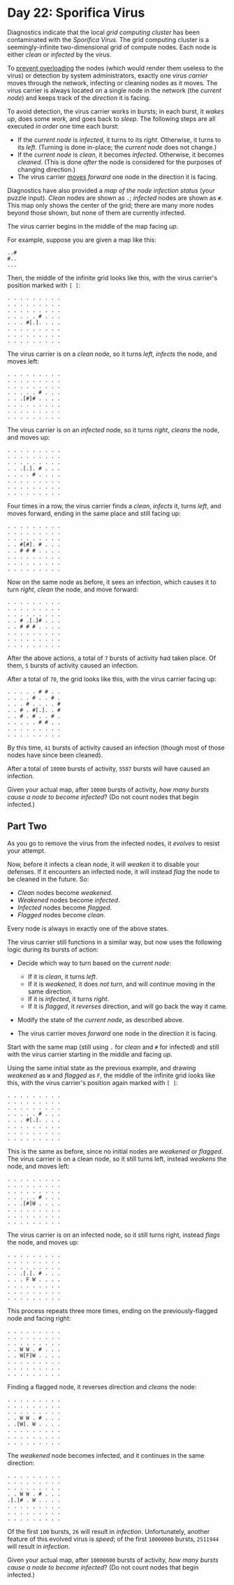 # Day 22: Sporifica Virus

Diagnostics indicate that the local _grid computing cluster_ has been contaminated with the _Sporifica Virus_. The grid computing cluster is a seemingly-infinite two-dimensional grid of compute nodes. Each node is either _clean_ or _infected_ by the virus.

To [prevent overloading](https://en.wikipedia.org/wiki/Morris_worm#The_mistake) the nodes (which would render them useless to the virus) or detection by system administrators, exactly one _virus carrier_ moves through the network, infecting or cleaning nodes as it moves. The virus carrier is always located on a single node in the network (the _current node_) and keeps track of the _direction_ it is facing.

To avoid detection, the virus carrier works in bursts; in each burst, it _wakes up_, does some _work_, and goes back to _sleep_. The following steps are all executed _in order_ one time each burst:

- If the _current node_ is _infected_, it turns to its _right_. Otherwise, it turns to its _left_. (Turning is done in-place; the _current node_ does not change.)
- If the _current node_ is _clean_, it becomes _infected_. Otherwise, it becomes _cleaned_. (This is done _after_ the node is considered for the purposes of changing direction.)
- The virus carrier [moves](https://www.youtube.com/watch?v=2vj37yeQQHg) _forward_ one node in the direction it is facing.

Diagnostics have also provided a _map of the node infection status_ (your puzzle input). _Clean_ nodes are shown as `.`; _infected_ nodes are shown as `#`. This map only shows the center of the grid; there are many more nodes beyond those shown, but none of them are currently infected.

The virus carrier begins in the middle of the map facing _up_.

For example, suppose you are given a map like this:

```
..#
#..
...
```

Then, the middle of the infinite grid looks like this, with the virus carrier's position marked with `[ ]`:

```
. . . . . . . . .
. . . . . . . . .
. . . . . . . . .
. . . . . # . . .
. . . #[.]. . . .
. . . . . . . . .
. . . . . . . . .
. . . . . . . . .
```

The virus carrier is on a _clean_ node, so it turns _left_, _infects_ the node, and moves left:

```
. . . . . . . . .
. . . . . . . . .
. . . . . . . . .
. . . . . # . . .
. . .[#]# . . . .
. . . . . . . . .
. . . . . . . . .
. . . . . . . . .
```

The virus carrier is on an _infected_ node, so it turns _right_, _cleans_ the node, and moves up:

```
. . . . . . . . .
. . . . . . . . .
. . . . . . . . .
. . .[.]. # . . .
. . . . # . . . .
. . . . . . . . .
. . . . . . . . .
. . . . . . . . .
```

Four times in a row, the virus carrier finds a _clean_, _infects_ it, turns _left_, and moves forward, ending in the same place and still facing up:

```
. . . . . . . . .
. . . . . . . . .
. . . . . . . . .
. . #[#]. # . . .
. . # # # . . . .
. . . . . . . . .
. . . . . . . . .
. . . . . . . . .
```

Now on the same node as before, it sees an infection, which causes it to turn _right_, _clean_ the node, and move forward:

```
. . . . . . . . .
. . . . . . . . .
. . . . . . . . .
. . # .[.]# . . .
. . # # # . . . .
. . . . . . . . .
. . . . . . . . .
. . . . . . . . .
```

After the above actions, a total of `7` bursts of activity had taken place. Of them, `5` bursts of activity caused an infection.

After a total of `70`, the grid looks like this, with the virus carrier facing up:

```
. . . . . # # . .
. . . . # . . # .
. . . # . . . . #
. . # . #[.]. . #
. . # . # . . # .
. . . . . # # . .
. . . . . . . . .
. . . . . . . . .
```

By this time, `41` bursts of activity caused an infection (though most of those nodes have since been cleaned).

After a total of `10000` bursts of activity, `5587` bursts will have caused an infection.

Given your actual map, after `10000` bursts of activity, _how many bursts cause a node to become infected_? (Do not count nodes that begin infected.)

## Part Two

As you go to remove the virus from the infected nodes, it _evolves_ to resist your attempt.

Now, before it infects a clean node, it will _weaken_ it to disable your defenses. If it encounters an infected node, it will instead _flag_ the node to be cleaned in the future. So:

- _Clean_ nodes become _weakened_.
- _Weakened_ nodes become _infected_.
- _Infected_ nodes become _flagged_.
- _Flagged_ nodes become _clean_.

Every node is always in exactly one of the above states.

The virus carrier still functions in a similar way, but now uses the following logic during its bursts of action:

- Decide which way to turn based on the _current node_:

  - If it is _clean_, it turns _left_.
  - If it is _weakened_, it does _not_ turn, and will continue moving in the same direction.
  - If it is _infected_, it turns _right_.
  - If it is _flagged_, it _reverses_ direction, and will go back the way it came.

- Modify the state of the _current node_, as described above.
- The virus carrier moves _forward_ one node in the direction it is facing.

Start with the same map (still using `.` for _clean_ and `#` for infected) and still with the virus carrier starting in the middle and facing _up_.

Using the same initial state as the previous example, and drawing _weakened_ as `W` and _flagged_ as `F`, the middle of the infinite grid looks like this, with the virus carrier's position again marked with `[ ]`:

```
. . . . . . . . .
. . . . . . . . .
. . . . . . . . .
. . . . . # . . .
. . . #[.]. . . .
. . . . . . . . .
. . . . . . . . .
. . . . . . . . .
```

This is the same as before, since no initial nodes are _weakened_ or _flagged_. The virus carrier is on a clean node, so it still turns left, instead _weakens_ the node, and moves left:

```
. . . . . . . . .
. . . . . . . . .
. . . . . . . . .
. . . . . # . . .
. . .[#]W . . . .
. . . . . . . . .
. . . . . . . . .
. . . . . . . . .
```

The virus carrier is on an infected node, so it still turns right, instead _flags_ the node, and moves up:

```
. . . . . . . . .
. . . . . . . . .
. . . . . . . . .
. . .[.]. # . . .
. . . F W . . . .
. . . . . . . . .
. . . . . . . . .
. . . . . . . . .
```

This process repeats three more times, ending on the previously-flagged node and facing right:

```
. . . . . . . . .
. . . . . . . . .
. . . . . . . . .
. . W W . # . . .
. . W[F]W . . . .
. . . . . . . . .
. . . . . . . . .
. . . . . . . . .
```

Finding a flagged node, it reverses direction and _cleans_ the node:

```
. . . . . . . . .
. . . . . . . . .
. . . . . . . . .
. . W W . # . . .
. .[W]. W . . . .
. . . . . . . . .
. . . . . . . . .
. . . . . . . . .
```

The _weakened_ node becomes infected, and it continues in the same direction:

```
. . . . . . . . .
. . . . . . . . .
. . . . . . . . .
. . W W . # . . .
.[.]# . W . . . .
. . . . . . . . .
. . . . . . . . .
. . . . . . . . .
```

Of the first `100` bursts, `26` will result in _infection_. Unfortunately, another feature of this evolved virus is _speed_; of the first `10000000` bursts, `2511944` will result in _infection_.

Given your actual map, after `10000000` bursts of activity, _how many bursts cause a node to become infected_? (Do not count nodes that begin infected.)
